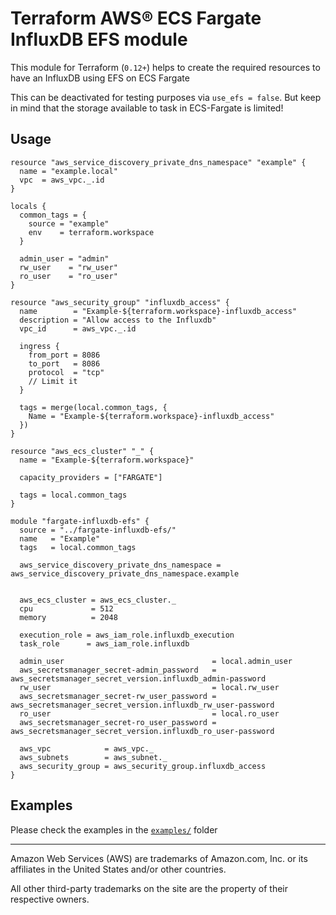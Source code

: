 # Terraform AWS® ECS Fargate InfluxDB EFS module

This module for Terraform (`0.12+`) helps to create the required resources to have an InfluxDB using EFS on ECS Fargate

This can be deactivated for testing purposes via `use_efs = false`.
But keep in mind that the storage available to task in ECS-Fargate is limited!

## Usage

```hcl
resource "aws_service_discovery_private_dns_namespace" "example" {
  name = "example.local"
  vpc  = aws_vpc._.id
}

locals {
  common_tags = {
    source = "example"
    env    = terraform.workspace
  }

  admin_user = "admin"
  rw_user    = "rw_user"
  ro_user    = "ro_user"
}

resource "aws_security_group" "influxdb_access" {
  name        = "Example-${terraform.workspace}-influxdb_access"
  description = "Allow access to the Influxdb"
  vpc_id      = aws_vpc._.id

  ingress {
    from_port = 8086
    to_port   = 8086
    protocol  = "tcp"
    // Limit it
  }

  tags = merge(local.common_tags, {
    Name = "Example-${terraform.workspace}-influxdb_access"
  })
}

resource "aws_ecs_cluster" "_" {
  name = "Example-${terraform.workspace}"

  capacity_providers = ["FARGATE"]

  tags = local.common_tags
}

module "fargate-influxdb-efs" {
  source = "../fargate-influxdb-efs/"
  name   = "Example"
  tags   = local.common_tags

  aws_service_discovery_private_dns_namespace = aws_service_discovery_private_dns_namespace.example


  aws_ecs_cluster = aws_ecs_cluster._
  cpu             = 512
  memory          = 2048

  execution_role = aws_iam_role.influxdb_execution
  task_role      = aws_iam_role.influxdb
  
  admin_user                                 = local.admin_user
  aws_secretsmanager_secret-admin_password   = aws_secretsmanager_secret_version.influxdb_admin-password
  rw_user                                    = local.rw_user
  aws_secretsmanager_secret-rw_user_password = aws_secretsmanager_secret_version.influxdb_rw_user-password
  ro_user                                    = local.ro_user
  aws_secretsmanager_secret-ro_user_password = aws_secretsmanager_secret_version.influxdb_ro_user-password

  aws_vpc            = aws_vpc._
  aws_subnets        = aws_subnet._
  aws_security_group = aws_security_group.influxdb_access
}
```

## Examples

Please check the examples in the [`examples/`](https://github.com/cloudspout/terraform-aws-fargate-influxdb-efs/tree/master/examples) folder

-----------

Amazon Web Services (AWS) are trademarks of Amazon.com, Inc. or its affiliates in the United States and/or other countries.

All other third-party trademarks on the site are the property of their respective owners.
